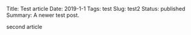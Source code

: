 Title: Test article
Date: 2019-1-1
Tags: test
Slug: test2
Status: published
Summary: A newer test post.

second article
